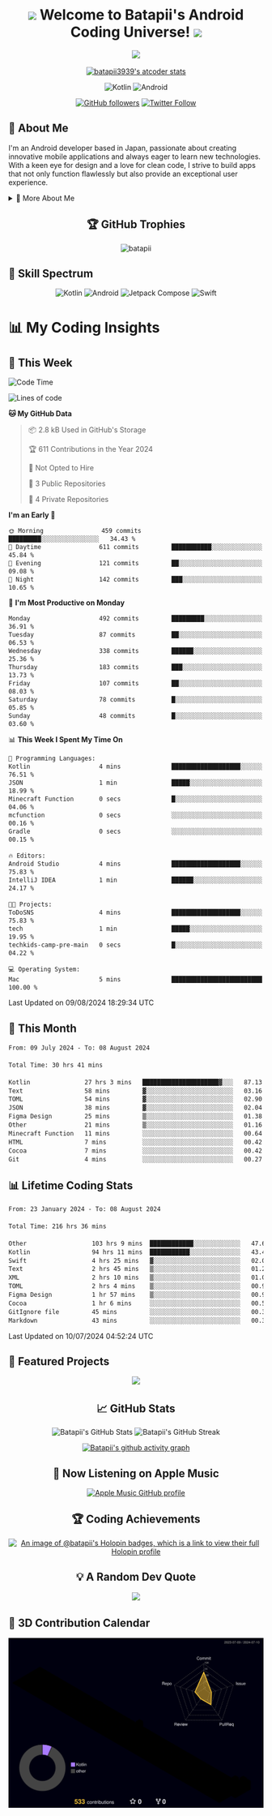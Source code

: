 <h1 align="center">
  <img src="https://media.giphy.com/media/hvRJCLFzcasrR4ia7z/giphy.gif" width="28">
  Welcome to Batapii's Android Coding Universe!
  <img src="https://media.giphy.com/media/hvRJCLFzcasrR4ia7z/giphy.gif" width="28">
</h1>

<p align="center">
  <img src="https://readme-typing-svg.herokuapp.com/?lines=Android+Developer+in+Japan;Always%20learning%20new%20things&font=Fira%20Code&center=true&width=440&height=45&color=f75c7e&vCenter=true&size=22">
</p>

<div align="center">

[![batapii3939's atcoder stats](https://atcoder-readme-stats.vercel.app/stats/batapii3939?theme=dark&show_history=5&width=450)](https://github.com/iwbc-mzk/atcoder-readme-stats)

![Kotlin](https://img.shields.io/badge/Kotlin-★☆☆☆☆☆☆☆☆☆-brightgreen)
![Android](https://img.shields.io/badge/Android-★☆☆☆☆☆☆☆☆☆-brightgreen)

  
[![GitHub followers](https://img.shields.io/github/followers/batapii?style=social)](https://github.com/batapii)
[![Twitter Follow](https://img.shields.io/twitter/follow/batapii?style=social)](https://twitter.com/batapii3939)

</div>

## 🚀 About Me
I'm an Android developer based in Japan, passionate about creating innovative mobile applications and always eager to learn new technologies. With a keen eye for design and a love for clean code, I strive to build apps that not only function flawlessly but also provide an exceptional user experience.

<details>
<summary>🌟 More About Me</summary>

- 🔭 I'm currently working on revolutionizing mobile productivity apps
- 🌱 I'm currently learning Kotlin Multiplatform and Jetpack Compose
- 👯 I'm looking to collaborate on open-source Android projects
- 💬 Ask me about Android development, Kotlin, and mobile UX design
- ⚡ Fun fact: I can solve a Rubik's cube in under 2 minutes!

</details>

<h2 align="center">🏆 GitHub Trophies</h2>
<p align="center">
  <img src="https://github-profile-trophy.vercel.app/?username=batapii&theme=nord&column=7&no-frame=true&no-bg=true&rank=SECRET,SSS,SS,S,AAA,AA,A,B,C,?" alt="batapii" />
</p>

## 🌈 Skill Spectrum

<div align="center">

![Kotlin](https://img.shields.io/badge/Kotlin-0095D5?style=for-the-badge&logo=kotlin&logoColor=white)
![Android](https://img.shields.io/badge/Android-3DDC84?style=for-the-badge&logo=android&logoColor=white)
![Jetpack Compose](https://img.shields.io/badge/Jetpack%20Compose-4285F4?style=for-the-badge&logo=jetpackcompose&logoColor=white)
![Swift](https://img.shields.io/badge/Swift-FA7343?style=for-the-badge&logo=swift&logoColor=white)

</div>


# 📊 My Coding Insights

## 📅 This Week
<!--START_SECTION:waka-week-->
![Code Time](http://img.shields.io/badge/Code%20Time-216%20hrs%2036%20mins-blue)

![Lines of code](https://img.shields.io/badge/From%20Hello%20World%20I%27ve%20Written-93.5%20thousand%20lines%20of%20code-blue)

**🐱 My GitHub Data** 

> 📦 2.8 kB Used in GitHub's Storage 
 > 
> 🏆 611 Contributions in the Year 2024
 > 
> 🚫 Not Opted to Hire
 > 
> 📜 3 Public Repositories 
 > 
> 🔑 4 Private Repositories 
 > 
**I'm an Early 🐤** 

```text
🌞 Morning                459 commits         █████████░░░░░░░░░░░░░░░░   34.43 % 
🌆 Daytime                611 commits         ███████████░░░░░░░░░░░░░░   45.84 % 
🌃 Evening                121 commits         ██░░░░░░░░░░░░░░░░░░░░░░░   09.08 % 
🌙 Night                  142 commits         ███░░░░░░░░░░░░░░░░░░░░░░   10.65 % 
```
📅 **I'm Most Productive on Monday** 

```text
Monday                   492 commits         █████████░░░░░░░░░░░░░░░░   36.91 % 
Tuesday                  87 commits          ██░░░░░░░░░░░░░░░░░░░░░░░   06.53 % 
Wednesday                338 commits         ██████░░░░░░░░░░░░░░░░░░░   25.36 % 
Thursday                 183 commits         ███░░░░░░░░░░░░░░░░░░░░░░   13.73 % 
Friday                   107 commits         ██░░░░░░░░░░░░░░░░░░░░░░░   08.03 % 
Saturday                 78 commits          █░░░░░░░░░░░░░░░░░░░░░░░░   05.85 % 
Sunday                   48 commits          █░░░░░░░░░░░░░░░░░░░░░░░░   03.60 % 
```


📊 **This Week I Spent My Time On** 

```text
💬 Programming Languages: 
Kotlin                   4 mins              ███████████████████░░░░░░   76.51 % 
JSON                     1 min               █████░░░░░░░░░░░░░░░░░░░░   18.99 % 
Minecraft Function       0 secs              █░░░░░░░░░░░░░░░░░░░░░░░░   04.06 % 
mcfunction               0 secs              ░░░░░░░░░░░░░░░░░░░░░░░░░   00.16 % 
Gradle                   0 secs              ░░░░░░░░░░░░░░░░░░░░░░░░░   00.15 % 

🔥 Editors: 
Android Studio           4 mins              ███████████████████░░░░░░   75.83 % 
IntelliJ IDEA            1 min               ██████░░░░░░░░░░░░░░░░░░░   24.17 % 

🐱‍💻 Projects: 
ToDoSNS                  4 mins              ███████████████████░░░░░░   75.83 % 
tech                     1 min               █████░░░░░░░░░░░░░░░░░░░░   19.95 % 
techkids-camp-pre-main   0 secs              █░░░░░░░░░░░░░░░░░░░░░░░░   04.22 % 

💻 Operating System: 
Mac                      5 mins              █████████████████████████   100.00 % 
```


 Last Updated on 09/08/2024 18:29:34 UTC
<!--END_SECTION:waka-week-->

## 📅 This Month
<!--START_SECTION:wakamonth-->

```txt
From: 09 July 2024 - To: 08 August 2024

Total Time: 30 hrs 41 mins

Kotlin               27 hrs 3 mins   █████████████████████▓░░░   87.13 %
Text                 58 mins         ▓░░░░░░░░░░░░░░░░░░░░░░░░   03.16 %
TOML                 54 mins         ▓░░░░░░░░░░░░░░░░░░░░░░░░   02.90 %
JSON                 38 mins         ▓░░░░░░░░░░░░░░░░░░░░░░░░   02.04 %
Figma Design         25 mins         ▒░░░░░░░░░░░░░░░░░░░░░░░░   01.38 %
Other                21 mins         ▒░░░░░░░░░░░░░░░░░░░░░░░░   01.16 %
Minecraft Function   11 mins         ░░░░░░░░░░░░░░░░░░░░░░░░░   00.64 %
HTML                 7 mins          ░░░░░░░░░░░░░░░░░░░░░░░░░   00.42 %
Cocoa                7 mins          ░░░░░░░░░░░░░░░░░░░░░░░░░   00.42 %
Git                  4 mins          ░░░░░░░░░░░░░░░░░░░░░░░░░   00.27 %
```

<!--END_SECTION:wakamonth-->

## 📊 Lifetime Coding Stats

<!--START_SECTION:wakaalltime-->

```txt
From: 23 January 2024 - To: 08 August 2024

Total Time: 216 hrs 36 mins

Other                  103 hrs 9 mins  ████████████░░░░░░░░░░░░░   47.62 %
Kotlin                 94 hrs 11 mins  ███████████░░░░░░░░░░░░░░   43.49 %
Swift                  4 hrs 25 mins   ▓░░░░░░░░░░░░░░░░░░░░░░░░   02.04 %
Text                   2 hrs 45 mins   ▒░░░░░░░░░░░░░░░░░░░░░░░░   01.27 %
XML                    2 hrs 10 mins   ▒░░░░░░░░░░░░░░░░░░░░░░░░   01.01 %
TOML                   2 hrs 4 mins    ▒░░░░░░░░░░░░░░░░░░░░░░░░   00.96 %
Figma Design           1 hr 57 mins    ▒░░░░░░░░░░░░░░░░░░░░░░░░   00.90 %
Cocoa                  1 hr 6 mins     ░░░░░░░░░░░░░░░░░░░░░░░░░   00.51 %
GitIgnore file         45 mins         ░░░░░░░░░░░░░░░░░░░░░░░░░   00.35 %
Markdown               43 mins         ░░░░░░░░░░░░░░░░░░░░░░░░░   00.33 %
```

<!--END_SECTION:wakaalltime-->

Last Updated on 10/07/2024 04:52:24 UTC

## 🌟 Featured Projects

<div align="center">
  <a href="https://github.com/batapii/ToDoSNS">
    <img src="https://github-readme-stats.vercel.app/api/pin/?username=batapii&repo=ToDoSNS&theme=radical" />
  </a>

## 📈 GitHub Stats

<div align="center">
  <img src="https://github-readme-stats.vercel.app/api?username=batapii&show_icons=true&theme=radical" alt="Batapii's GitHub Stats" />
  <img src="https://github-readme-streak-stats.herokuapp.com/?user=batapii&theme=radical" alt="Batapii's GitHub Streak" />
  
[![Batapii's github activity graph](https://github-readme-activity-graph.vercel.app/graph?username=batapii&theme=react-dark)](https://github.com/ashutosh00710/github-readme-activity-graph)
</div>

## 🎵 Now Listening on Apple Music

<div align="center">
  
[![Apple Music GitHub profile](https://music-profile.rayriffy.com/theme/dark.svg?uid=001005.6598667d2ffd4a10a4f429edd0ba24c4.1156)](https://github.com/rayriffy/apple-music-github-profile)

</div>


## 🏆 Coding Achievements

<div align="center">

[![An image of @batapii's Holopin badges, which is a link to view their full Holopin profile](https://holopin.me/batapii)](https://holopin.io/@batapii)

</div>

## 💡 A Random Dev Quote

<div align="center">

![](https://quotes-github-readme.vercel.app/api?type=horizontal&theme=radical)

</div>

</div>

## 🚀 3D Contribution Calendar

<div align="center">
  
![](./profile-3d-contrib/profile-night-rainbow.svg)

</div>
